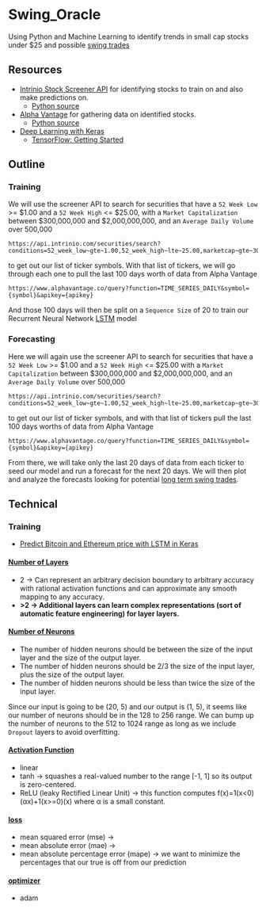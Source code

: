 # Swing_Oracle
Using Python and Machine Learning to identify trends in small cap stocks
under $25 and possible [swing trades](https://www.eatsleeptrade.net/my-swing-trading-strategies)

## Resources
* [Intrinio Stock Screener API](http://docs.intrinio.com/?shell#securities-search-screener)
    for identifying stocks to train on and also make predictions on.
  * [Python source](https://github.com/intrinio/python-sdk)
* [Alpha Vantage](https://www.alphavantage.co/) for gathering data on
    identified stocks.
  * [Python source](https://github.com/RomelTorres/alpha_vantage)
* [Deep Learning with Keras](https://app.pluralsight.com/library/courses/keras-deep-learning/table-of-contents)
  * [TensorFlow: Getting Started](https://app.pluralsight.com/library/courses/tensorflow-getting-started/table-of-contents)

## Outline

### Training
We will use the screener API to search for securities that have 
a `52 Week Low` >= $1.00 and a `52 Week High` <= $25.00, 
with a `Market Capitalization` between $300,000,000 and
$2,000,000,000, and an `Average Daily Volume` over 500,000
```
https://api.intrinio.com/securities/search?conditions=52_week_low~gte~1.00,52_week_high~lte~25.00,marketcap~gte~300000000,marketcap~lte~2000000000,average_daily_volume~gte~500000
```
to get out our list of ticker symbols.
With that list of tickers, we will go through each one to pull the last
100 days worth of data from Alpha Vantage
```
https://www.alphavantage.co/query?function=TIME_SERIES_DAILY&symbol={symbol}&apikey={apikey}
```
And those 100 days will then be split on a `Sequence Size` of 20 to
train our Recurrent Neural Network [LSTM](https://dashee87.github.io/deep%20learning/python/predicting-cryptocurrency-prices-with-deep-learning/) model

### Forecasting
Here we will again use the screener API to search for securities that 
have a `52 Week Low` >= $1.00 and a `52 Week High` <= $25.00 with
a `Market Capitalization` between $300,000,000 and $2,000,000,000, and 
an `Average Daily Volume` over 500,000
```
https://api.intrinio.com/securities/search?conditions=52_week_low~gte~1.00,52_week_high~lte~25.00,marketcap~gte~300000000,marketcap~lte~2000000000,average_daily_volume~gte~500000
```
to get out our list of ticker symbols, and with that list of tickers
pull the last 100 days worths of data from Alpha Vantage
```
https://www.alphavantage.co/query?function=TIME_SERIES_DAILY&symbol={symbol}&apikey={apikey}
```
From there, we will take only the last 20 days of data from each ticker
to seed our model and run a forecast for the next 20 days. We will then
plot and analyze the forecasts looking for potential [long term swing trades](http://www.swing-trade-stocks.com/trading-strategy.html).

## Technical

### Training
* [Predict Bitcoin and Ethereum price with LSTM in Keras](https://medium.com/@siavash_37715/how-to-predict-bitcoin-and-ethereum-price-with-rnn-lstm-in-keras-a6d8ee8a5109)

#### [Number of Layers](https://www.heatonresearch.com/2017/06/01/hidden-layers.html)
* 2 -> Can represent an arbitrary decision boundary to arbitrary accuracy with rational activation functions and can approximate any smooth mapping to any accuracy.
* **>2 -> Additional layers can learn complex representations (sort of automatic feature engineering) for layer layers.**

#### [Number of Neurons](https://www.heatonresearch.com/2017/06/01/hidden-layers.html)
* The number of hidden neurons should be between the size of the input layer and the size of the output layer.
* The number of hidden neurons should be 2/3 the size of the input layer, plus the size of the output layer.
* The number of hidden neurons should be less than twice the size of the input layer.

Since our input is going to be (20, 5) and our output is (1, 5), it seems like our number of neurons should be in the 128 to 256 range.
We can bump up the number of neurons to the 512 to 1024 range as long as we include `Dropout` layers to avoid overfitting.

#### [Activation Function](https://datascience.stackexchange.com/questions/14349/difference-of-activation-functions-in-neural-networks-in-general)
* linear
* tanh -> squashes a real-valued number to the range [-1, 1] so its output is zero-centered.
* ReLU (leaky Rectified Linear Unit) -> this function computes f(x)=1(x<0)(αx)+1(x>=0)(x) where α is a small constant.

#### [loss](https://keras.io/losses/)
* mean squared error (mse) ->
* mean absolute error (mae) ->
* mean absolute percentage error (mape) -> we want to minimize the percentages that our true is off from our prediction

#### [optimizer](https://keras.io/optimizers/)
* adam
